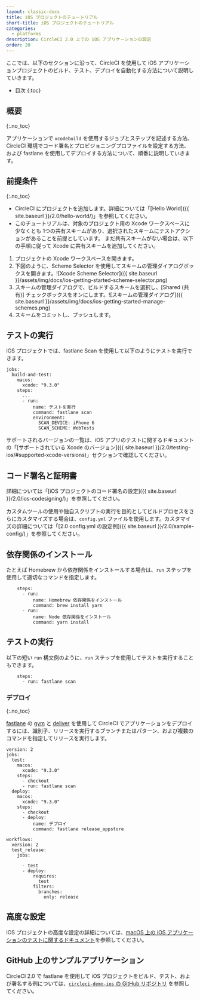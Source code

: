 ```yaml
---
layout: classic-docs
title: iOS プロジェクトのチュートリアル
short-title: iOS プロジェクトのチュートリアル
categories:
  - platforms
description: CircleCI 2.0 上での iOS アプリケーションの設定
order: 20
---
```


ここでは、以下のセクションに沿って、CircleCI を使用して iOS アプリケーションプロジェクトのビルド、テスト、デプロイを自動化する方法について説明していきます。

- 目次
{:toc}

## 概要

{:.no_toc}

アプリケーションで `xcodebuild` を使用するジョブとステップを記述する方法、CircleCI 環境でコード署名とプロビジョニングプロファイルを設定する方法、および fastlane を使用してデプロイする方法について、順番に説明していきます。

## 前提条件

{:.no_toc}

- CircleCI にプロジェクトを追加します。詳細については「[Hello World]({{ site.baseurl }}/2.0/hello-world/)」を参照してください。
- このチュートリアルは、対象のプロジェクト用の Xcode ワークスペースに少なくとも 1つの共有スキームがあり、選択されたスキームにテストアクションがあることを前提としています。 まだ共有スキームがない場合は、以下の手順に従って Xcode に共有スキームを追加してください。

1. プロジェクトの Xcode ワークスペースを開きます。
2. 下図のように、Scheme Selector を使用してスキームの管理ダイアログボックスを開きます。![Xcode Scheme Selector]({{ site.baseurl }}/assets/img/docs/ios-getting-started-scheme-selector.png)
3. スキームの管理ダイアログで、ビルドするスキームを選択し、[Shared (共有)] チェックボックスをオンにします。![スキームの管理ダイアログ]({{ site.baseurl }}/assets/img/docs/ios-getting-started-manage-schemes.png)
4. スキームをコミットし、プッシュします。

## テストの実行

iOS プロジェクトでは、fastlane Scan を使用して以下のようにテストを実行できます。

    jobs:
      build-and-test:
        macos:
          xcode: "9.3.0"
        steps:
          ...
          - run:
              name: テストを実行
              command: fastlane scan
              environment:
                SCAN_DEVICE: iPhone 6
                SCAN_SCHEME: WebTests



サポートされるバージョンの一覧は、iOS アプリのテストに関するドキュメントの「[サポートされている Xcode のバージョン]({{ site.baseurl }}/2.0/testing-ios/#supported-xcode-versions)」セクションで確認してください。

## コード署名と証明書

詳細については「[iOS プロジェクトのコード署名の設定]({{ site.baseurl }}/2.0/ios-codesigning/)」を参照してください。

カスタムツールの使用や独自スクリプトの実行を目的としてビルドプロセスをさらにカスタマイズする場合は、`config.yml` ファイルを使用します。カスタマイズの詳細については「[2.0 config.yml の設定例]({{ site.baseurl }}/2.0/sample-config/)」を参照してください。

## 依存関係のインストール

たとえば Homebrew から依存関係をインストールする場合は、`run` ステップを使用して適切なコマンドを指定します。

        steps:
          - run:
              name: Homebrew 依存関係をインストール
              command: brew install yarn
          - run:
              name: Node 依存関係をインストール
              command: yarn install


## テストの実行

以下の短い `run` 構文例のように、`run` ステップを使用してテストを実行することもできます。

        steps:
          - run: fastlane scan


### デプロイ

{:.no_toc}

[fastlane](https://fastlane.tools) の [gym](https://github.com/fastlane/fastlane/tree/master/gym) と [deliver](https://github.com/fastlane/fastlane/tree/master/deliver) を使用して CircleCI でアプリケーションをデプロイするには、識別子、リリースを実行するブランチまたはパターン、および複数のコマンドを指定してリリースを実行します。

    version: 2
    jobs:
      test:
        macos:
          xcode: "9.3.0"
        steps:
          - checkout
          - run: fastlane scan
      deploy:
        macos:
          xcode: "9.3.0"
        steps:
          - checkout
          - deploy:
              name: デプロイ
              command: fastlane release_appstore

    workflows:
      version: 2
      test_release:
        jobs:

          - test
          - deploy:
              requires:
                test
              filters:
                branches:
                  only: release


## 高度な設定

iOS プロジェクトの高度な設定の詳細については、[macOS 上の iOS アプリケーションのテストに関するドキュメント](https://circleci.com/ja/docs/2.0/testing-ios/)を参照してください。

## GitHub 上のサンプルアプリケーション

CircleCI 2.0 で fastlane を使用して iOS プロジェクトをビルド、テスト、および署名する例については、[`circleci-demo-ios` の GitHub リポジトリ](https://github.com/CircleCI-Public/circleci-demo-ios) を参照してください。
